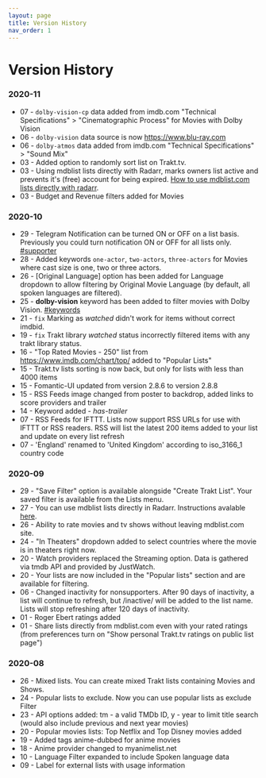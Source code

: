 ```yaml
---
layout: page
title: Version History
nav_order: 1
---
```


# Version History

### 2020-11
- 07 - `dolby-vision-cp` data added from imdb.com "Technical Specifications" > "Cinematographic Process" for Movies with Dolby Vision
- 06 - `dolby-vision` data source is now https://www.blu-ray.com
- 06 - `dolby-atmos` data added from imdb.com "Technical Specifications" > "Sound Mix"
- 03 - Added option to randomly sort list on Trakt.tv.
- 03 - Using mdblist lists directly with Radarr, marks owners list active and prevents it's (free) account for being expired. [How to use mdblist.com lists directly with radarr](mdblist_to_radarr).
- 03 - Budget and Revenue filters added for Movies

### 2020-10
- 29 - Telegram Notification can be turned ON or OFF on a list basis. Previously you could turn notification ON or OFF for all lists only. [#supporter](supporter)
- 28 - Added keywords `one-actor`, `two-actors`, `three-actors` for Movies where cast size is one, two or three actors.
- 26 - [Original Language] option has been added for Language dropdown to allow filtering by Original Movie Language (by default, all spoken languages are filtered).
- 25 - **dolby-vision** keyword has been added to filter movies with Dolby Vision. [#keywords](keywords)
- 21 - `fix` Marking as *watched* didn't work for items without correct imdbid.
- 19 - `fix` Trakt library *watched* status incorrectly filtered items with any trakt library status.
- 16 - "Top Rated Movies - 250" list from https://www.imdb.com/chart/top/ added to "Popular Lists"
- 15 - Trakt.tv lists sorting is now back, but only for lists with less than 4000 items
- 15 - Fomantic-UI updated from version 2.8.6 to version 2.8.8
- 15 - RSS Feeds image changed from poster to backdrop, added links to score providers and trailer
- 14 - Keyword added - *has-trailer*
- 07 - RSS Feeds for IFTTT. Lists now support RSS URLs for use with IFTTT or RSS readers. RSS will list the latest 200 items added to your list and update on every list refresh
- 07 - 'England' renamed to 'United Kingdom' according to iso_3166_1 country code

### 2020-09
- 29 - "Save Filter" option is available alongside "Create Trakt List". Your saved filter is available from the Lists menu.
- 27 - You can use mdblist lists directly in Radarr. Instructions avalable [here](mdblist_to_radarr).
- 26 - Ability to rate movies and tv shows without leaving mdblist.com site.
- 24 - "In Theaters" dropdown added to select countries where the movie is in theaters right now.
- 20 - Watch providers replaced the Streaming option. Data is gathered via tmdb API and provided by JustWatch.
- 20 - Your lists are now included in the "Popular lists" section and are available for filtering.
- 06 - Changed inactivity for nonsupporters. After 90 days of inactivity, a list will continue to refresh, but /inactive/ will be added to the list name. Lists will stop refreshing after 120 days of inactivity.
- 01 - Roger Ebert ratings added
- 01 - Share lists directly from mdblist.com even with your rated ratings (from preferences turn on "Show personal Trakt.tv ratings on public list page")

### 2020-08
- 26 - Mixed lists. You can create mixed Trakt lists containing Movies and Shows.
- 24 - Popular lists to exclude. Now you can use popular lists as exclude Filter
- 23 - API options added: tm - a valid TMDb ID, y - year to limit title search (would also include previous and next year movies)
- 20 - Popular movies lists: Top Netflix and Top Disney movies added
- 19 - Added tags anime-dubbed for anime movies
- 18 - Anime provider changed to myanimelist.net
- 10 - Language Filter expanded to include Spoken language data
- 09 - Label for external lists with usage information
